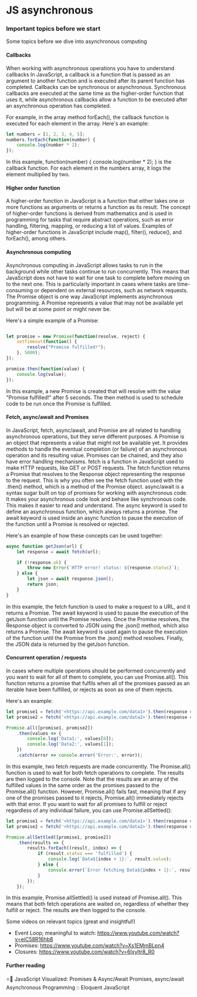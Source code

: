 # JS asynchronous 

### Important topics before we start

Some topics before we dive into asynchronous computing

#### Callbacks

When working with asynchronous operations you have to understand callbacks
In JavaScript, a callback is a function that is passed as an argument to another function and is executed after its parent function has completed. Callbacks can be synchronous or asynchronous. Synchronous callbacks are executed at the same time as the higher-order function that uses it, while asynchronous callbacks allow a function to be executed after an asynchronous operation has completed.

For example, in the array method forEach(), the callback function is executed for each element in the array. Here's an example:

```javascript
let numbers = [1, 2, 3, 4, 5];
numbers.forEach(function(number) {
    console.log(number * 2);
});

```
In this example, function(number) { console.log(number * 2); } is the callback function. For each element in the numbers array, it logs the element multiplied by two.

#### Higher order function

A higher-order function in JavaScript is a function that either takes one or more functions as arguments or returns a function as its result. The concept of higher-order functions is derived from mathematics and is used in programming for tasks that require abstract operations, such as error handling, filtering, mapping, or reducing a list of values. Examples of higher-order functions in JavaScript include map(), filter(), reduce(), and forEach(), among others.

#### Asynchronous computing
Asynchronous computing in JavaScript allows tasks to run in the background while other tasks continue to run concurrently. This means that JavaScript does not have to wait for one task to complete before moving on to the next one. This is particularly important in cases where tasks are time-consuming or dependent on external resources, such as network requests.
The Promise object is one way JavaScript implements asynchronous programming. A Promise represents a value that may not be available yet but will be at some point or might never be.

Here's a simple example of a Promise:

```javascript

let promise = new Promise(function(resolve, reject) {
    setTimeout(function() {
        resolve("Promise fulfilled!");
    }, 5000);
});

promise.then(function(value) {
    console.log(value);
});

```
In this example, a new Promise is created that will resolve with the value "Promise fulfilled!" after 5 seconds. The then method is used to schedule code to be run once the Promise is fulfilled.

#### Fetch, async/await and Promises

In JavaScript, fetch, async/await, and Promise are all related to handling asynchronous operations, but they serve different purposes.
A Promise is an object that represents a value that might not be available yet. It provides methods to handle the eventual completion (or failure) of an asynchronous operation and its resulting value. Promises can be chained, and they also have error handling mechanisms.
fetch is a function in JavaScript used to make HTTP requests, like GET or POST requests. The fetch function returns a Promise that resolves to the Response object representing the response to the request. This is why you often see the fetch function used with the .then() method, which is a method of the Promise object.
async/await is a syntax sugar built on top of promises for working with asynchronous code. It makes your asynchronous code look and behave like synchronous code. This makes it easier to read and understand. The async keyword is used to define an asynchronous function, which always returns a promise. The await keyword is used inside an async function to pause the execution of the function until a Promise is resolved or rejected.

Here's an example of how these concepts can be used together:
```javascript
async function getJson(url) {
    let response = await fetch(url);

    if (!response.ok) {
        throw new Error(`HTTP error! status: ${response.status}`);
    } else {
        let json = await response.json();
        return json;
    }
}

```
In this example, the fetch function is used to make a request to a URL, and it returns a Promise. The await keyword is used to pause the execution of the getJson function until the Promise resolves. Once the Promise resolves, the Response object is converted to JSON using the .json() method, which also returns a Promise. The await keyword is used again to pause the execution of the function until the Promise from the .json() method resolves. Finally, the JSON data is returned by the getJson function.

#### Concurrent operation / requests

In cases where multiple operations should be performed concurrently and you want to wait for all of them to complete, you can use Promise.all(). This function returns a promise that fulfils when all of the promises passed as an iterable have been fulfilled, or rejects as soon as one of them rejects.

Here's an example:

```javascript
let promise1 = fetch('<https://api.example.com/data1>').then(response => response.json());
let promise2 = fetch('<https://api.example.com/data2>').then(response => response.json());

Promise.all([promise1, promise2])
    .then(values => {
        console.log('Data1:', values[0]);
        console.log('Data2:', values[1]);
    })
    .catch(error => console.error('Error:', error));

```
In this example, two fetch requests are made concurrently. The Promise.all() function is used to wait for both fetch operations to complete. The results are then logged to the console. Note that the results are an array of the fulfilled values in the same order as the promises passed to the Promise.all() function.
However, Promise.all() fails fast, meaning that if any one of the promises passed to it rejects, Promise.all() immediately rejects with that error. If you want to wait for all promises to fulfill or reject regardless of any individual failure, you can use Promise.allSettled():

```javascript
let promise1 = fetch('<https://api.example.com/data1>').then(response => response.json());
let promise2 = fetch('<https://api.example.com/data2>').then(response => response.json());

Promise.allSettled([promise1, promise2])
    .then(results => {
        results.forEach((result, index) => {
            if (result.status === 'fulfilled') {
                console.log(`Data${index + 1}:`, result.value);
            } else {
                console.error(`Error fetching Data${index + 1}:`, result.reason);
            }
        });
    });

```
In this example, Promise.allSettled() is used instead of Promise.all(). This means that both fetch operations are waited on, regardless of whether they fulfill or reject. The results are then logged to the console.

Some videos on relevant topics (great and insightful!)
- Event Loop; meaningful to watch: https://www.youtube.com/watch?v=eiC58R16hb8 
- Promises: https://www.youtube.com/watch?v=Xs1EMmBLpn4 
- Closures: https://www.youtube.com/watch?v=6Ixyltr8_R0 

#### Further reading
⭐️🎀 JavaScript Visualized: Promises & Async/Await
Promises, async/await
Asynchronous Programming :: Eloquent JavaScript